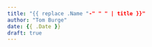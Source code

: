 ```yaml
---
title: "{{ replace .Name "-" " " | title }}"
author: "Tom Burge"
date: {{ .Date }}
draft: true
---
```


